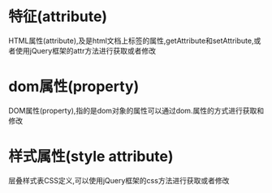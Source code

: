 # 特征(attribute)

HTML属性(attribute),及是html文档上标签的属性,getAttribute和setAttribute,或者使用jQuery框架的attr方法进行获取或者修改

# dom属性(property)

DOM属性(property),指的是dom对象的属性可以通过dom.属性的方式进行获取和修改

# 样式属性(style attribute)

层叠样式表CSS定义,可以使用jQuery框架的css方法进行获取或者修改